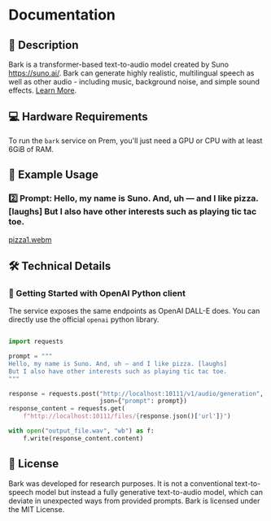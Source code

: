 # Documentation

## 📌 Description

Bark is a transformer-based text-to-audio model created by Suno https://suno.ai/. Bark can generate highly realistic, multilingual speech as well as other audio - including music, background noise, and simple sound effects. <a href='https://github.com/suno-ai/bark' target='_blank'>Learn More</a>.

## 💻 Hardware Requirements

To run the `bark` service on Prem, you'll just need a GPU or CPU with at least 6GiB of RAM.

## 📒 Example Usage

### 2️⃣ Prompt: Hello, my name is Suno. And, uh — and I like pizza. [laughs] But I also have other interests such as playing tic tac toe.

[pizza1.webm](https://user-images.githubusercontent.com/34592747/cfa98e54-721c-4b9c-b962-688e09db684f.webm)

## 🛠️ Technical Details

### 🚀 Getting Started with OpenAI Python client

The service exposes the same endpoints as OpenAI DALL-E does. You can directly use the official `openai` python library.

```python

import requests

prompt = """
Hello, my name is Suno. And, uh — and I like pizza. [laughs] 
But I also have other interests such as playing tic tac toe.
"""

response = requests.post("http://localhost:10111/v1/audio/generation",
                         json={"prompt": prompt})
response_content = requests.get(
    f"http://localhost:10111/files/{response.json()['url']}")

with open("output_file.wav", "wb") as f:
    f.write(response_content.content)

```

## 📜 License

Bark was developed for research purposes. It is not a conventional text-to-speech model but instead a fully generative text-to-audio model, which can deviate in unexpected ways from provided prompts. Bark is licensed under the MIT License.
